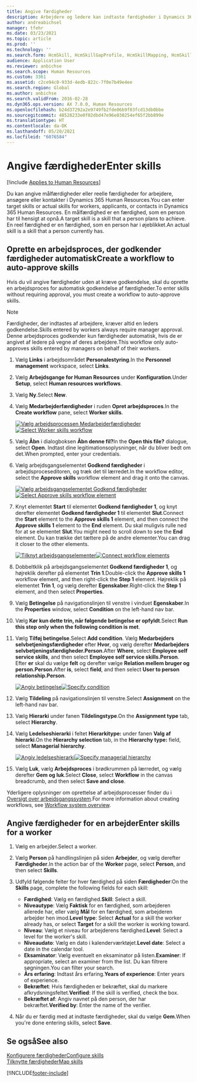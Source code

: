 ```yaml
---
title: Angive færdigheder
description: Arbejdere og ledere kan indtaste færdigheder i Dynamics 365 Human Resources.
author: andreabichsel
manager: tfehr
ms.date: 03/23/2021
ms.topic: article
ms.prod: ''
ms.technology: ''
ms.search.form: HcmSkill, HcmSkillGapProfile, HcmSkillMapping, HcmSkillType, HcmEmployeeDevelopmentWorkspace
audience: Application User
ms.reviewer: anbichse
ms.search.scope: Human Resources
ms.custom: 3361
ms.assetid: c2ce94c0-933d-4edb-822c-7f0e7b49e4ee
ms.search.region: Global
ms.author: anbichse
ms.search.validFrom: 2016-02-28
ms.dyn365.ops.version: AX 7.0.0, Human Resources
ms.openlocfilehash: b24d37292a2e9749fb2fde06b9f03fcd13db0bbe
ms.sourcegitcommit: 48528233e0f02dbd47e96e030254ef65f2bb899e
ms.translationtype: HT
ms.contentlocale: da-DK
ms.lasthandoff: 05/20/2021
ms.locfileid: "6076584"
---
```

# <a name="enter-skills"></a><span data-ttu-id="679d8-103">Angive færdigheder</span><span class="sxs-lookup"><span data-stu-id="679d8-103">Enter skills</span></span>

[!include [Applies to Human Resources](../includes/applies-to-hr.md)]

<span data-ttu-id="679d8-104">Du kan angive målfærdigheder eller reelle færdigheder for arbejdere, ansøgere eller kontakter i Dynamics 365 Human Resources.</span><span class="sxs-lookup"><span data-stu-id="679d8-104">You can enter target skills or actual skills for workers, applicants, or contacts in Dynamics 365 Human Resources.</span></span> <span data-ttu-id="679d8-105">En målfærdighed er en færdighed, som en person har til hensigt at opnå.</span><span class="sxs-lookup"><span data-stu-id="679d8-105">A target skill is a skill that a person plans to achieve.</span></span> <span data-ttu-id="679d8-106">En reel færdighed er en færdighed, som en person har i øjeblikket.</span><span class="sxs-lookup"><span data-stu-id="679d8-106">An actual skill is a skill that a person currently has.</span></span>

## <a name="create-a-workflow-to-auto-approve-skills"></a><span data-ttu-id="679d8-107">Oprette en arbejdsproces, der godkender færdigheder automatisk</span><span class="sxs-lookup"><span data-stu-id="679d8-107">Create a workflow to auto-approve skills</span></span>

<span data-ttu-id="679d8-108">Hvis du vil angive færdigheder uden at kræve godkendelse, skal du oprette en arbejdsproces for automatisk godkendelse af færdigheder.</span><span class="sxs-lookup"><span data-stu-id="679d8-108">To enter skills without requiring approval, you must create a workflow to auto-approve skills.</span></span>

> [!NOTE]
> <span data-ttu-id="679d8-109">Færdigheder, der indtastes af arbejdere, kræver altid en leders godkendelse.</span><span class="sxs-lookup"><span data-stu-id="679d8-109">Skills entered by workers always require manager approval.</span></span> <span data-ttu-id="679d8-110">Denne arbejdsproces godkender kun færdigheder automatisk, hvis de er angivet af ledere på vegne af deres arbejdere.</span><span class="sxs-lookup"><span data-stu-id="679d8-110">This workflow only auto-approves skills entered by managers on behalf of their workers.</span></span>

1. <span data-ttu-id="679d8-111">Vælg **Links** i arbejdsområdet **Personalestyring**.</span><span class="sxs-lookup"><span data-stu-id="679d8-111">In the **Personnel management** workspace, select **Links**.</span></span>

2. <span data-ttu-id="679d8-112">Vælg **Arbejdsgange for Human Resources** under **Konfiguration**.</span><span class="sxs-lookup"><span data-stu-id="679d8-112">Under **Setup**, select **Human resources workflows**.</span></span>

3. <span data-ttu-id="679d8-113">Vælg **Ny**.</span><span class="sxs-lookup"><span data-stu-id="679d8-113">Select **New**.</span></span>

4. <span data-ttu-id="679d8-114">Vælg **Medarbejderfærdigheder** i ruden **Opret arbejdsproces**.</span><span class="sxs-lookup"><span data-stu-id="679d8-114">In the **Create workflow** pane, select **Worker skills**.</span></span>

   <span data-ttu-id="679d8-115">[![Vælg arbejdsprocessen Medarbejderfærdigheder](media/hr-develop-skills-new-workflow.png)](media/hr-develop-skills-new-workflow.png)</span><span class="sxs-lookup"><span data-stu-id="679d8-115">[![Select Worker skills workflow](media/hr-develop-skills-new-workflow.png)](media/hr-develop-skills-new-workflow.png)</span></span>

5. <span data-ttu-id="679d8-116">Vælg **Åbn** i dialogboksen **Åbn denne fil?**</span><span class="sxs-lookup"><span data-stu-id="679d8-116">In the **Open this file?** dialogue, select **Open**.</span></span> <span data-ttu-id="679d8-117">Indtast dine legitimationsoplysninger, når du bliver bedt om det.</span><span class="sxs-lookup"><span data-stu-id="679d8-117">When prompted, enter your credentials.</span></span>

6. <span data-ttu-id="679d8-118">Vælg arbejdsgangselementet **Godkend færdigheder** i arbejdsproceseditoren, og træk det til lærredet.</span><span class="sxs-lookup"><span data-stu-id="679d8-118">In the workflow editor, select the **Approve skills** workflow element and drag it onto the canvas.</span></span>

   <span data-ttu-id="679d8-119">[![Vælg arbejdsgangselementet Godkend færdigheder](media/hr-develop-skills-element.png)](media/hr-develop-skills-element.png)</span><span class="sxs-lookup"><span data-stu-id="679d8-119">[![Select Approve skills workflow element](media/hr-develop-skills-element.png)](media/hr-develop-skills-element.png)</span></span>

7. <span data-ttu-id="679d8-120">Knyt elementet **Start** til elementet **Godkend færdigheder 1**, og knyt derefter elementet **Godkend færdigheder 1** til elementet **Slut**.</span><span class="sxs-lookup"><span data-stu-id="679d8-120">Connect the **Start** element to the **Approve skills 1** element, and then connect the **Approve skills 1** element to the **End** element.</span></span> <span data-ttu-id="679d8-121">Du skal muligvis rulle ned for at se elementet **Slut**.</span><span class="sxs-lookup"><span data-stu-id="679d8-121">You might need to scroll down to see the **End** element.</span></span> <span data-ttu-id="679d8-122">Du kan trække det tættere på de andre elementer.</span><span class="sxs-lookup"><span data-stu-id="679d8-122">You can drag it closer to the other elements.</span></span>

   <span data-ttu-id="679d8-123">[![Tilknyt arbejdsgangselementer](media/hr-develop-skills-connect-elements.png)](media/hr-develop-skills-connect-elements.png)</span><span class="sxs-lookup"><span data-stu-id="679d8-123">[![Connect workflow elements](media/hr-develop-skills-connect-elements.png)](media/hr-develop-skills-connect-elements.png)</span></span>

8. <span data-ttu-id="679d8-124">Dobbeltklik på arbejdsgangselementet **Godkend færdigheder 1**, og højreklik derefter på elementet **Trin 1**.</span><span class="sxs-lookup"><span data-stu-id="679d8-124">Double-click the **Approve skills 1** workflow element, and then right-click the **Step 1** element.</span></span> <span data-ttu-id="679d8-125">Højreklik på elementet **Trin 1**, og vælg derefter **Egenskaber**.</span><span class="sxs-lookup"><span data-stu-id="679d8-125">Right-click the **Step 1** element, and then select **Properties**.</span></span>

9. <span data-ttu-id="679d8-126">Vælg **Betingelse** på navigationslinjen til venstre i vinduet **Egenskaber**.</span><span class="sxs-lookup"><span data-stu-id="679d8-126">In the **Properties** window, select **Condition** on the left-hand nav bar.</span></span>

10. <span data-ttu-id="679d8-127">Vælg **Kør kun dette trin, når følgende betingelse er opfyldt**.</span><span class="sxs-lookup"><span data-stu-id="679d8-127">Select **Run this step only when the following condition is met**.</span></span>

11. <span data-ttu-id="679d8-128">Vælg **Tilføj betingelse**.</span><span class="sxs-lookup"><span data-stu-id="679d8-128">Select **Add condition**.</span></span> <span data-ttu-id="679d8-129">Vælg **Medarbejders selvbetjeningsfærdigheder** efter **Hvor**, og vælg derefter **Medarbejders selvbetjeningsfærdigheder.Person**.</span><span class="sxs-lookup"><span data-stu-id="679d8-129">After **Where**, select **Employee self service skills**, and then select **Employee self service skills.Person**.</span></span> <span data-ttu-id="679d8-130">Efter **er** skal du vælge **felt** og derefter vælge **Relation mellem bruger og person.Person**.</span><span class="sxs-lookup"><span data-stu-id="679d8-130">After **is**, select **field**, and then select **User to person relationship.Person**.</span></span>

    <span data-ttu-id="679d8-131">[![Angiv betingelse](media/hr-develop-skills-condition.png)](media/hr-develop-skills-condition.png)</span><span class="sxs-lookup"><span data-stu-id="679d8-131">[![Specify condition](media/hr-develop-skills-condition.png)](media/hr-develop-skills-condition.png)</span></span>

12. <span data-ttu-id="679d8-132">Vælg **Tildeling** på navigationslinjen til venstre.</span><span class="sxs-lookup"><span data-stu-id="679d8-132">Select **Assignment** on the left-hand nav bar.</span></span>

13. <span data-ttu-id="679d8-133">Vælg **Hierarki** under fanen **Tildelingstype**.</span><span class="sxs-lookup"><span data-stu-id="679d8-133">On the **Assignment type** tab, select **Hierarchy**.</span></span>

14. <span data-ttu-id="679d8-134">Vælg **Ledelseshierarki** i feltet **Hierarkitype:** under fanen **Valg af hierarki**.</span><span class="sxs-lookup"><span data-stu-id="679d8-134">On the **Hierarchy selection** tab, in the **Hierarchy type:** field, select **Managerial hierarchy**.</span></span>

    <span data-ttu-id="679d8-135">[![Angiv ledelseshierarki](media/hr-develop-skills-hierarchy.png)](media/hr-develop-skills-hierarchy.png)</span><span class="sxs-lookup"><span data-stu-id="679d8-135">[![Specify managerial hierarchy](media/hr-develop-skills-hierarchy.png)](media/hr-develop-skills-hierarchy.png)</span></span>

15. <span data-ttu-id="679d8-136">Vælg **Luk**, vælg **Arbejdsproces** i brødkrummen på lærredet, og vælg derefter **Gem og luk**.</span><span class="sxs-lookup"><span data-stu-id="679d8-136">Select **Close**, select **Workflow** in the canvas breadcrumb, and then select **Save and close**.</span></span>

<span data-ttu-id="679d8-137">Yderligere oplysninger om oprettelse af arbejdsprocesser finder du i [Oversigt over arbejdsgangssystem](https://docs.microsoft.com/dynamics365/fin-ops-core/fin-ops/organization-administration/overview-workflow-system?toc=/dynamics365/human-resources/toc.json).</span><span class="sxs-lookup"><span data-stu-id="679d8-137">For more information about creating workflows, see [Workflow system overview](https://docs.microsoft.com/dynamics365/fin-ops-core/fin-ops/organization-administration/overview-workflow-system?toc=/dynamics365/human-resources/toc.json).</span></span>

## <a name="enter-skills-for-a-worker"></a><span data-ttu-id="679d8-138">Angive færdigheder for en arbejder</span><span class="sxs-lookup"><span data-stu-id="679d8-138">Enter skills for a worker</span></span>

1. <span data-ttu-id="679d8-139">Vælg en arbejder.</span><span class="sxs-lookup"><span data-stu-id="679d8-139">Select a worker.</span></span>

2. <span data-ttu-id="679d8-140">Vælg **Person** på handlingslinjen på siden **Arbejder**, og vælg derefter **Færdigheder**.</span><span class="sxs-lookup"><span data-stu-id="679d8-140">In the action bar of the **Worker** page, select **Person**, and then select **Skills**.</span></span>

3. <span data-ttu-id="679d8-141">Udfyld følgende felter for hver færdighed på siden **Færdigheder**:</span><span class="sxs-lookup"><span data-stu-id="679d8-141">On the **Skills** page, complete the following fields for each skill:</span></span>

   - <span data-ttu-id="679d8-142">**Færdighed**: Vælg en færdighed.</span><span class="sxs-lookup"><span data-stu-id="679d8-142">**Skill**: Select a skill.</span></span>
   - <span data-ttu-id="679d8-143">**Niveautype**: Vælg **Faktisk** for en færdighed, som arbejderen allerede har, eller vælg **Mål** for en færdighed, som arbejderen arbejder hen imod.</span><span class="sxs-lookup"><span data-stu-id="679d8-143">**Level type**: Select **Actual** for a skill the worker already has, or select **Target** for a skill the worker is working toward.</span></span>
   - <span data-ttu-id="679d8-144">**Niveau**: Vælg et niveau for arbejderens færdighed.</span><span class="sxs-lookup"><span data-stu-id="679d8-144">**Level**: Select a level for the worker's skill.</span></span>
   - <span data-ttu-id="679d8-145">**Niveaudato**: Vælg en dato i kalenderværktøjet.</span><span class="sxs-lookup"><span data-stu-id="679d8-145">**Level date**: Select a date in the calendar tool.</span></span>
   - <span data-ttu-id="679d8-146">**Eksaminator**: Vælg eventuelt en eksaminator på listen.</span><span class="sxs-lookup"><span data-stu-id="679d8-146">**Examiner**: If appropriate, select an examiner from the list.</span></span> <span data-ttu-id="679d8-147">Du kan filtrere søgningen.</span><span class="sxs-lookup"><span data-stu-id="679d8-147">You can filter your search.</span></span>
   - <span data-ttu-id="679d8-148">**Års erfaring**: Indtast års erfaring.</span><span class="sxs-lookup"><span data-stu-id="679d8-148">**Years of experience**: Enter years of experience.</span></span>
   - <span data-ttu-id="679d8-149">**Bekræftet**: Hvis færdigheden er bekræftet, skal du markere afkrydsningsfeltet.</span><span class="sxs-lookup"><span data-stu-id="679d8-149">**Verified**: If the skill is verified, check the box.</span></span>
   - <span data-ttu-id="679d8-150">**Bekræftet af**: Angiv navnet på den person, der har bekræftet.</span><span class="sxs-lookup"><span data-stu-id="679d8-150">**Verified by**: Enter the name of the verifier.</span></span>

4. <span data-ttu-id="679d8-151">Når du er færdig med at indtaste færdigheder, skal du vælge **Gem**.</span><span class="sxs-lookup"><span data-stu-id="679d8-151">When you're done entering skills, select **Save**.</span></span>

## <a name="see-also"></a><span data-ttu-id="679d8-152">Se også</span><span class="sxs-lookup"><span data-stu-id="679d8-152">See also</span></span>

[<span data-ttu-id="679d8-153">Konfigurere færdigheder</span><span class="sxs-lookup"><span data-stu-id="679d8-153">Configure skills</span></span>](hr-develop-skills.md)<br>
[<span data-ttu-id="679d8-154">Tilknytte færdigheder</span><span class="sxs-lookup"><span data-stu-id="679d8-154">Map skills</span></span>](hr-develop-map-skills.md)

[!INCLUDE[footer-include](../includes/footer-banner.md)]